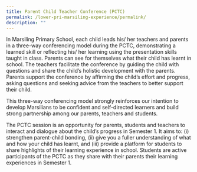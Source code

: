 ```yaml
---
title: Parent Child Teacher Conference (PCTC)
permalink: /lower-pri-marsiling-experience/permalink/
description: ""
---
```

In Marsiling Primary School, each child leads his/ her teachers and parents in a three-way conferencing model during the PCTC, demonstrating a learned skill or reflecting his/ her learning using the presentation skills taught in class. Parents can see for themselves what their child has learnt in school. The teachers facilitate the conference by guiding the child with questions and share the child’s holistic development with the parents. Parents support the conference by affirming the child’s effort and progress, asking questions and seeking advice from the teachers to better support their child.  
  
This three-way conferencing model strongly reinforces our intention to develop Marsilians to be confident and self-directed learners and build strong partnership among our parents, teachers and students.

The PCTC session is an opportunity for parents, students and teachers to interact and dialogue about the child’s progress in Semester 1. It aims to: (i) strengthen parent-child bonding, (ii) give you a fuller understanding of what and how your child has learnt, and (iii) provide a platform for students to share highlights of their learning experience in school. Students are active participants of the PCTC as they share with their parents their learning experiences in Semester 1.